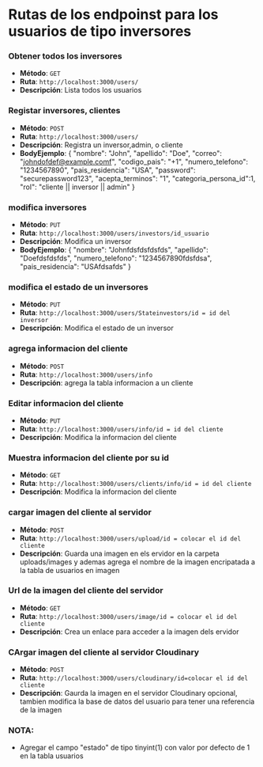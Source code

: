 # Rutas de los endpoinst para los usuarios de tipo inversores

### Obtener todos los inversores
- **Método**: `GET`
- **Ruta**: `http://localhost:3000/users/`
- **Descripción**: Lista todos los usuarios

### Registar inversores, clientes
- **Método**: `POST`
- **Ruta**: `http://localhost:3000/users/`
- **Descripción**: Registra un inversor,admin, o cliente
- **BodyEjemplo**:
{
  "nombre": "John",
  "apellido": "Doe",
  "correo": "johndofdef@example.comf",
  "codigo_pais": "+1",
  "numero_telefono": "1234567890",
  "pais_residencia": "USA",
  "password": "securepassword123",
  "acepta_terminos": "1",
  "categoria_persona_id":1,
  "rol": "cliente || inversor || admin"
}

### modifica inversores
- **Método**: `PUT`
- **Ruta**: `http://localhost:3000/users/investors/id_usuario`
- **Descripción**: Modifica un inversor
- **BodyEjemplo**:
{
  "nombre": "Johnfdsfdsfdsfds",
  "apellido": "Doefdsfdsfds",
  "numero_telefono": "1234567890fdsfdsa",
  "pais_residencia": "USAfdsafds"
}

### modifica el estado de un inversores
- **Método**: `PUT`
- **Ruta**: `http://localhost:3000/users/Stateinvestors/id = id del inversor`
- **Descripción**: Modifica el estado de un inversor

### agrega informacion del cliente
- **Método**: `POST`
- **Ruta**: `http://localhost:3000/users/info`
- **Descripción**: agrega la tabla informacion a un cliente

### Editar informacion del cliente
- **Método**: `PUT`
- **Ruta**: `http://localhost:3000/users/info/id = id del cliente`
- **Descripción**: Modifica la informacion del cliente

### Muestra informacion del cliente por su id
- **Método**: `GET`
- **Ruta**: `http://localhost:3000/users/clients/info/id = id del cliente`
- **Descripción**: Modifica la informacion del cliente

### cargar imagen del cliente al servidor
- **Método**: `POST`
- **Ruta**: `http://localhost:3000/users/upload/id = colocar el id del cliente`
- **Descripción**: Guarda una imagen en els ervidor en la carpeta uploads/images y ademas agrega el nombre de la imagen encripatada a la tabla de usuarios en imagen

### Url de la imagen del cliente del servidor
- **Método**: `GET`
- **Ruta**: `http://localhost:3000/users/image/id = colocar el id del cliente`
- **Descripción**: Crea un enlace para acceder a la imagen dels ervidor

### CArgar imagen del cliente al servidor Cloudinary
- **Método**: `POST`
- **Ruta**: `http://localhost:3000/users/cloudinary/id=colocar el id del cliente`
- **Descripción**: Gaurda la imagen en el servidor Cloudinary opcional, tambien modifica la   base de datos del usuario para tener una referencia de la imagen


### NOTA:
- Agregar el campo "estado" de tipo tinyint(1) con valor por defecto de 1 en la tabla usuarios 